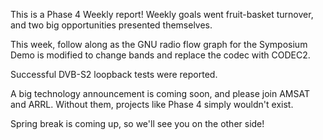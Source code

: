 This is a Phase 4 Weekly report! Weekly goals went fruit-basket turnover, and two big opportunities presented themselves.

This week, follow along as the GNU radio flow graph for the Symposium Demo is modified to change bands and replace the codec with CODEC2. 

Successful DVB-S2 loopback tests were reported.

A big technology announcement is coming soon, and please join AMSAT and ARRL. Without them, projects like Phase 4 simply wouldn't exist. 

Spring break is coming up, so we'll see you on the other side! 